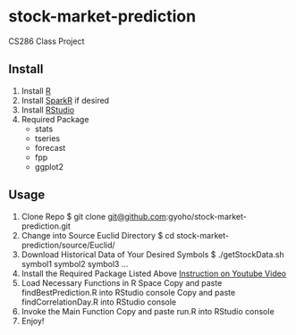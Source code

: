 # stock-market-prediction
CS286 Class Project


## Install
1. Install [R](http://www.r-project.org/)
2. Install [SparkR](https://amplab-extras.github.io/SparkR-pkg/) if desired
3. Install [RStudio](http://www.rstudio.com/products/rstudio/download/)
4. Required Package
    * stats
    * tseries
    * forecast
    * fpp
    * ggplot2

## Usage
1. Clone Repo
    $ git clone git@github.com:gyoho/stock-market-prediction.git
2. Change into Source Euclid Directory
    $ cd stock-market-prediction/source/Euclid/
3. Download Historical Data of Your Desired Symbols
    $ ./getStockData.sh symbol1 symbol2 symbol3 ...
4. Install the Required Package Listed Above
    [Instruction on Youtube Video](https://www.youtube.com/watch?v=u1r5XTqrCTQ)
5. Load Necessary Functions in R Space
    Copy and paste findBestPrediction.R into RStudio console
    Copy and paste findCorrelationDay.R into RStudio console
6. Invoke the Main Function
    Copy and paste run.R into RStudio console
7. Enjoy!
